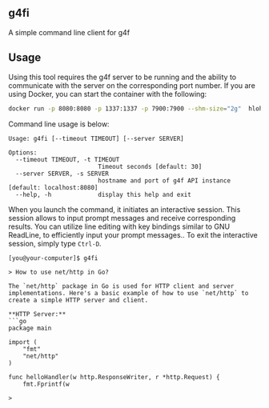 
## g4fi

A simple command line client for g4f

## Usage

Using this tool requires the g4f server to be running and the ability to communicate with the server on the corresponding port number. If you are using Docker, you can start the container with the following:

```sh
docker run -p 8080:8080 -p 1337:1337 -p 7900:7900 --shm-size="2g"  hlohaus789/g4f:latest
```

Command line usage is below:

```
Usage: g4fi [--timeout TIMEOUT] [--server SERVER]

Options:
  --timeout TIMEOUT, -t TIMEOUT
                         Timeout seconds [default: 30]
  --server SERVER, -s SERVER
                         hostname and port of g4f API instance [default: localhost:8080]
  --help, -h             display this help and exit
```

When you launch the command, it initiates an interactive session. 
This session allows to input prompt messages and receive corresponding results. 
You can utilize line editing with key bindings similar to GNU ReadLine, to efficiently input your prompt messages.. 
To exit the interactive session, simply type `Ctrl-D`.

```
[you@your-computer]$ g4fi

> How to use net/http in Go?

The `net/http` package in Go is used for HTTP client and server implementations. Here's a basic example of how to use `net/http` to create a simple HTTP server and client.

**HTTP Server:**
```go
package main

import (
    "fmt"
    "net/http"
)

func helloHandler(w http.ResponseWriter, r *http.Request) {
    fmt.Fprintf(w

>
```

